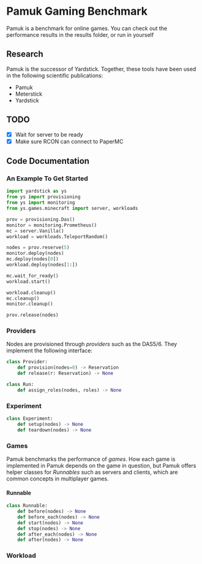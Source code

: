 
# Pamuk Gaming Benchmark

Pamuk is a benchmark for online games. You can check out the performance results in the results folder, or run in yourself

## Research

Pamuk is the successor of Yardstick. Together, these tools have been used in the following scientific publications:

- Pamuk
- Meterstick
- Yardstick

## TODO

- [x] Wait for server to be ready
- [x] Make sure RCON can connect to PaperMC

## Code Documentation

### An Example To Get Started

```python
import yardstick as ys
from ys import provisioning
from ys import monitoring
from ys.games.minecraft import server, workloads

prov = provisioning.Das()
monitor = monitoring.Prometheus()
mc = server.Vanilla()
workload = workloads.TeleportRandom()

nodes = prov.reserve(5)
monitor.deploy(nodes)
mc.deploy(nodes[0])
workload.deploy(nodes[1:])

mc.wait_for_ready()
workload.start()

workload.cleanup()
mc.cleanup()
monitor.cleanup()

prov.release(nodes)
```

### Providers

Nodes are provisioned through *providers* such as the DAS5/6.
They implement the following interface:

```python
class Provider:
    def provision(nodes=0) -> Reservation
    def release(r: Reservation) -> None
```

```python
class Run:
    def assign_roles(nodes, roles) -> None
```

### Experiment

```python
class Experiment:
    def setup(nodes) -> None
    def teardown(nodes) -> None
```

### Games

Pamuk benchmarks the performance of *games*.
How each game is implemented in Pamuk depends on the game in question,
but Pamuk offers helper classes for *Runnables* such as servers and clients, which are common concepts in multiplayer games.

#### Runnable

```python
class Runnable:
    def before(nodes) -> None
    def before_each(nodes) -> None
    def start(nodes) -> None
    def stop(nodes) -> None
    def after_each(nodes) -> None
    def after(nodes) -> None
```

### Workload